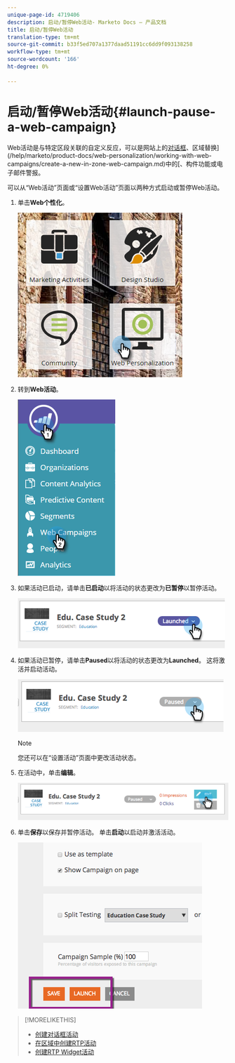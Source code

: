 ```yaml
---
unique-page-id: 4719406
description: 启动/暂停Web活动- Marketo Docs — 产品文档
title: 启动/暂停Web活动
translation-type: tm+mt
source-git-commit: b33f5ed707a1377daad51191cc6dd9f093138258
workflow-type: tm+mt
source-wordcount: '166'
ht-degree: 0%

---
```



# 启动/暂停Web活动{#launch-pause-a-web-campaign}

Web活动是与特定区段关联的自定义反应，可以是网站上的[对话框](/help/marketo/product-docs/web-personalization/working-with-web-campaigns/create-a-new-dialog-web-campaign.md)、区域替换](/help/marketo/product-docs/web-personalization/working-with-web-campaigns/create-a-new-in-zone-web-campaign.md)中的[、构件功能或电子邮件警报。

可以从“Web活动”页面或“设置Web活动”页面以两种方式启动或暂停Web活动。

1. 单击&#x200B;**Web个性化**。

   ![](assets/one-1.png)

1. 转到&#x200B;**Web活动**。

   ![](assets/two-1.png)

1. 如果活动已启动，请单击&#x200B;**已启动**&#x200B;以将活动的状态更改为&#x200B;**已暂停**&#x200B;以暂停活动。

   ![](assets/image2014-11-26-17-3a26-3a38.png)

1. 如果活动已暂停，请单击&#x200B;**Paused**&#x200B;以将活动的状态更改为&#x200B;**Launched**。 这将激活并启动活动。

   ![](assets/image2014-11-26-17-3a28-3a59.png)

   >[!NOTE]
   >
   >您还可以在“设置活动”页面中更改活动状态。

1. 在活动中，单击&#x200B;**编辑**。

   ![](assets/image2014-11-26-17-3a31-3a37.png)

1. 单击&#x200B;**保存**&#x200B;以保存并暂停活动。 单击&#x200B;**启动**&#x200B;以启动并激活活动。

   ![](assets/image2014-11-26-17-3a32-3a48.png)

>[!MORELIKETHIS]
>
>* [创建对话框活动](/help/marketo/product-docs/web-personalization/working-with-web-campaigns/create-a-new-dialog-web-campaign.md)
>* [在区域中创建RTP活动](/help/marketo/product-docs/web-personalization/working-with-web-campaigns/create-a-new-in-zone-web-campaign.md)
>* [创建RTP Widget活动](/help/marketo/product-docs/web-personalization/working-with-web-campaigns/create-a-new-widget-web-campaign.md)

